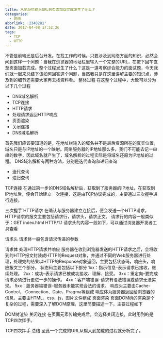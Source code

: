 ```yaml
---
title: 从地址栏输入URL到页面加载完成发生了什么？
categories:
  - 网络
abbrlink: '2340281'
date: 2017-04-08 17:52:26
tags:
  - TCP
  - HTTP
---
```

不管是前端还是后台开发，在找工作的时候，只要涉及到网络方面的知识，必然会问到这样一个问题：当我在浏览器的地址栏里输入一个完整的URL，在按下回车直至页面加载完成，整个过程发生了什么？这是一道考察综合能力的面试题，今天我们就一起来总结下该如何回答这个问题，当然我只是在这里讲解主要的知识点，涉及到的细节还需要大家再去找资料看。
整体过程
在这整个过程中，大致可以分为以下几个过程

* DNS域名解析
* TCP连接
* HTTP请求
* 处理请求返回HTTP响应
* 页面渲染
* 关闭连接
* DNS域名解析

首先我们应该要知道的是，在地址栏输入的域名并不是最后资源所在的真实位置，域名只是与IP地址的一个映射。网络服务器的IP地址那么多，我们不可能去记一串串的数字，因此域名就产生了，域名解析的过程实际是将域名还原为IP地址的过程。
DNS域名解析有两种方法，分别是迭代查询和递归查询

* 迭代查询
* 递归查询

TCP连接
在通过第一步的DNS域名解析后，获取到了服务器的IP地址，在获取到IP地址后，便会开始建立一次连接，这是由TCP协议完成的，主要通过三次握手进行连接。

三次握手
HTTP请求
在确认与服务器建立连接后，便会发送一个HTTP请求，HTTP请求的报文主要包括请求行，请求头，请求正文。
请求行的内容一般类似于：GET index.html HTTP/1.1
请求头的内容一般如下，可以通过浏览器开发者工具查看

请求头
请求体一般包含请求传递的参数

请求体
处理HTTP请求并响应
服务器在收到浏览器发送的HTTP请求之后，会将收到的HTTP报文封装成HTTP的Request对象，并通过不同的Web服务器进行处理，处理完的结果以HTTP的Response对象返回，主要包括状态码，响应头，响应报文三个部分。
状态码主要包括以下部分
1xx：指示信息–表示请求已接收，继续处理。
2xx：成功–表示请求已被成功接收、理解、接受。
3xx：重定向–要完成请求必须进行更进一步的操作。
4xx：客户端错误–请求有语法错误或请求无法实现。
5xx：服务器端错误–服务器未能实现合法的请求。
响应头主要由Cache-Control、 Connection、Date、Pragma等组成
响应体为服务器返回给浏览器的信息，主要由HTML，css，js，图片文件组成
页面渲染
页面DOM树的渲染是个复杂的过程，需要深入了解DOM原理，这里简要描述一下，主要过程如下

DOM树渲染
关闭连接
在页面元素传输完成后，会选择关闭连接，此时用到的是TCP四次挥手。

TCP四次挥手
总结
至此一个完成的URL从输入到加载的过程就分析完了。
